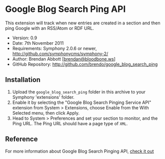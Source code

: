 # Google Blog Search Ping API

This extension will track when new entries are created in a section and then ping Google with an RSS/Atom or RDF URL.

- Version: 0.9
- Date: 7th November 2011
- Requirements: Symphony 2.0.6 or newer, <http://github.com/symphonycms/symphony-2/>
- Author: Brendan Abbott [brendan@bloodbone.ws]
- GitHub Repository: <http://github.com/brendo/google_blog_search_ping>

## Installation

1. Upload the `google_blog_search_ping` folder in this archive to your Symphony 'extensions' folder.
2. Enable it by selecting the "Google Blog Search Pinging Service API" extension from System > Extensions, choose Enable from the With Selected menu, then click Apply.
3. Head to System > Preferences and set your section to monitor, and the Ping URL. The Ping URL should have a page type of `XML`.

## Reference

For more information about Google Blog Search Pinging API, [check it out](http://www.google.com/help/blogsearch/pinging_API.html)